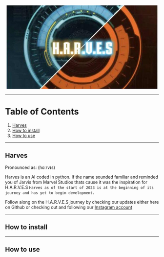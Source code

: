 <p align="center"><img src="/Images/harves.png"></p>                                                           


---

# Table of Contents
1. [Harves](#harves)
2. [How to install](#how-to-install)
3. [How to use](#how-to-use)


---

## Harves

Pronounced as: (hɑːrvɪs)

Harves is an AI coded in python. If the name sounded familiar and reminded you of Jarvis from Marvel Studios thats cause it was the inspiration for H.A.R.V.E.S 
`
 Harves as of the start of 2023 is at the beginning of its journey and has yet to begin development. 
`

Follow along on the H.A.R.V.E.S journey by checking our updates either here on Github or checking out and following our [Instagram account](https://instagram.com/harvesnotjarvis?igshid=YWJhMjlhZTc=)



---

## How to install



---

## How to use





